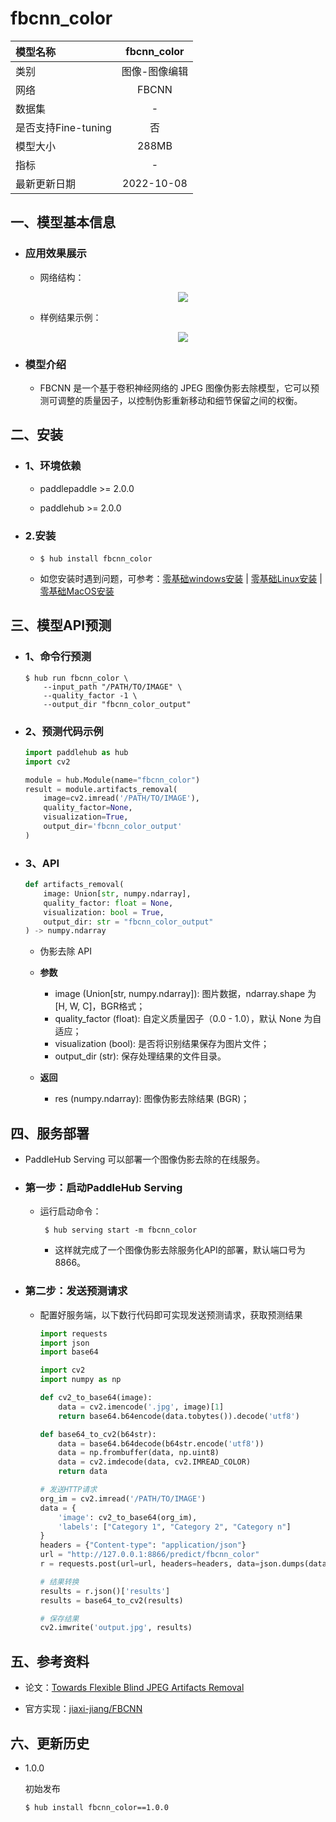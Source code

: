 # fbcnn_color

|模型名称|fbcnn_color|
| :--- | :---: |
|类别|图像-图像编辑|
|网络|FBCNN|
|数据集|-|
|是否支持Fine-tuning|否|
|模型大小|288MB|
|指标|-|
|最新更新日期|2022-10-08|


## 一、模型基本信息

- ### 应用效果展示

  - 网络结构：
      <p align="center">
      <img src="https://ai-studio-static-online.cdn.bcebos.com/08afa15df2e54adeb39587cd7aaa9b60fc82d349bda34f51993d6304776fd374" hspace='10'/> <br />
      </p>

  - 样例结果示例：
      <p align="center">
      <img src="https://ai-studio-static-online.cdn.bcebos.com/f486da7c9d5e4cac8b7ff252b5a4c17633f44f28745c4e489f31e6b78caea005" hspace='10'/>
      </p>

- ### 模型介绍

  - FBCNN 是一个基于卷积神经网络的 JPEG 图像伪影去除模型，它可以预测可调整的质量因子，以控制伪影重新移动和细节保留之间的权衡。



## 二、安装

- ### 1、环境依赖

  - paddlepaddle >= 2.0.0

  - paddlehub >= 2.0.0  

- ### 2.安装

    - ```shell
      $ hub install fbcnn_color
      ```
    -  如您安装时遇到问题，可参考：[零基础windows安装](../../../../docs/docs_ch/get_start/windows_quickstart.md)
      | [零基础Linux安装](../../../../docs/docs_ch/get_start/linux_quickstart.md) | [零基础MacOS安装](../../../../docs/docs_ch/get_start/mac_quickstart.md)

## 三、模型API预测
  - ### 1、命令行预测

    ```shell
    $ hub run fbcnn_color \
        --input_path "/PATH/TO/IMAGE" \
        --quality_factor -1 \
        --output_dir "fbcnn_color_output"
    ```

  - ### 2、预测代码示例

    ```python
    import paddlehub as hub
    import cv2

    module = hub.Module(name="fbcnn_color")
    result = module.artifacts_removal(
        image=cv2.imread('/PATH/TO/IMAGE'),
        quality_factor=None,
        visualization=True,
        output_dir='fbcnn_color_output'
    )
    ```

  - ### 3、API

    ```python
    def artifacts_removal(
        image: Union[str, numpy.ndarray],
        quality_factor: float = None,
        visualization: bool = True,
        output_dir: str = "fbcnn_color_output"
    ) -> numpy.ndarray
    ```

    - 伪影去除 API

    - **参数**

      * image (Union\[str, numpy.ndarray\]): 图片数据，ndarray.shape 为 \[H, W, C\]，BGR格式；
      * quality_factor (float): 自定义质量因子（0.0 - 1.0），默认 None 为自适应；
      * visualization (bool): 是否将识别结果保存为图片文件；
      * output\_dir (str): 保存处理结果的文件目录。

    - **返回**

      * res (numpy.ndarray): 图像伪影去除结果 (BGR)；

## 四、服务部署

- PaddleHub Serving 可以部署一个图像伪影去除的在线服务。

- ### 第一步：启动PaddleHub Serving

  - 运行启动命令：

    ```shell
     $ hub serving start -m fbcnn_color
    ```

    - 这样就完成了一个图像伪影去除服务化API的部署，默认端口号为8866。

- ### 第二步：发送预测请求

  - 配置好服务端，以下数行代码即可实现发送预测请求，获取预测结果

    ```python
    import requests
    import json
    import base64

    import cv2
    import numpy as np

    def cv2_to_base64(image):
        data = cv2.imencode('.jpg', image)[1]
        return base64.b64encode(data.tobytes()).decode('utf8')

    def base64_to_cv2(b64str):
        data = base64.b64decode(b64str.encode('utf8'))
        data = np.frombuffer(data, np.uint8)
        data = cv2.imdecode(data, cv2.IMREAD_COLOR)
        return data

    # 发送HTTP请求
    org_im = cv2.imread('/PATH/TO/IMAGE')
    data = {
        'image': cv2_to_base64(org_im),
        'labels': ["Category 1", "Category 2", "Category n"]
    }
    headers = {"Content-type": "application/json"}
    url = "http://127.0.0.1:8866/predict/fbcnn_color"
    r = requests.post(url=url, headers=headers, data=json.dumps(data))

    # 结果转换
    results = r.json()['results']
    results = base64_to_cv2(results)

    # 保存结果
    cv2.imwrite('output.jpg', results)
    ```

## 五、参考资料

* 论文：[Towards Flexible Blind JPEG Artifacts Removal](https://arxiv.org/abs/2109.14573)

* 官方实现：[jiaxi-jiang/FBCNN](https://github.com/jiaxi-jiang/FBCNN)

## 六、更新历史

* 1.0.0

  初始发布

  ```shell
  $ hub install fbcnn_color==1.0.0
  ```
